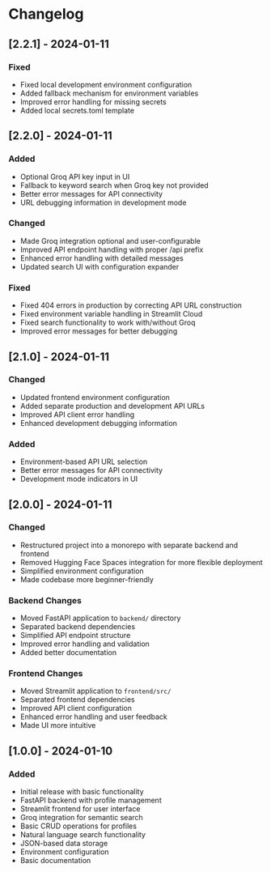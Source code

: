 # Changelog

## [2.2.1] - 2024-01-11

### Fixed
- Fixed local development environment configuration
- Added fallback mechanism for environment variables
- Improved error handling for missing secrets
- Added local secrets.toml template

## [2.2.0] - 2024-01-11

### Added
- Optional Groq API key input in UI
- Fallback to keyword search when Groq key not provided
- Better error messages for API connectivity
- URL debugging information in development mode

### Changed
- Made Groq integration optional and user-configurable
- Improved API endpoint handling with proper /api prefix
- Enhanced error handling with detailed messages
- Updated search UI with configuration expander

### Fixed
- Fixed 404 errors in production by correcting API URL construction
- Fixed environment variable handling in Streamlit Cloud
- Fixed search functionality to work with/without Groq
- Improved error messages for better debugging

## [2.1.0] - 2024-01-11

### Changed
- Updated frontend environment configuration
- Added separate production and development API URLs
- Improved API client error handling
- Enhanced development debugging information

### Added
- Environment-based API URL selection
- Better error messages for API connectivity
- Development mode indicators in UI

## [2.0.0] - 2024-01-11

### Changed
- Restructured project into a monorepo with separate backend and frontend
- Removed Hugging Face Spaces integration for more flexible deployment
- Simplified environment configuration
- Made codebase more beginner-friendly

### Backend Changes
- Moved FastAPI application to `backend/` directory
- Separated backend dependencies
- Simplified API endpoint structure
- Improved error handling and validation
- Added better documentation

### Frontend Changes
- Moved Streamlit application to `frontend/src/`
- Separated frontend dependencies
- Improved API client configuration
- Enhanced error handling and user feedback
- Made UI more intuitive

## [1.0.0] - 2024-01-10

### Added
- Initial release with basic functionality
- FastAPI backend with profile management
- Streamlit frontend for user interface
- Groq integration for semantic search
- Basic CRUD operations for profiles
- Natural language search functionality
- JSON-based data storage
- Environment configuration
- Basic documentation 